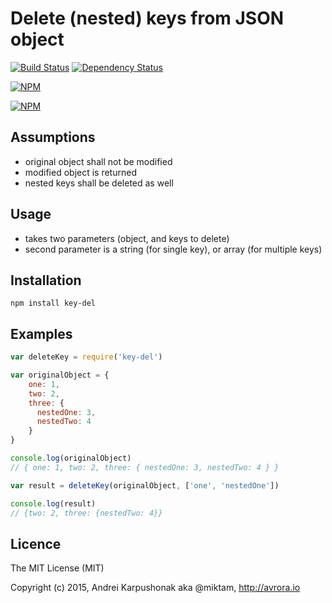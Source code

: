 # Delete (nested) keys from JSON object 

[![Build Status](https://travis-ci.org/avrora/key-del.svg?branch=master)](https://travis-ci.org/avrora/key-del) [![Dependency Status](https://david-dm.org/avrora/key-del.svg)](https://david-dm.org/avrora/key-del)

[![NPM](https://nodei.co/npm/key-del.png?downloads=true&stars=true)](https://nodei.co/npm/key-del/)

[![NPM](https://nodei.co/npm-dl/key-del.png)](https://nodei.co/npm-dl/key-del/)

## Assumptions
* original object shall not be modified
* modified object is returned
* nested keys shall be deleted as well

## Usage
* takes two parameters (object, and keys to delete)
* second parameter is a string (for single key), or array (for multiple keys)

## Installation

`npm install key-del`

## Examples

```javascript
var deleteKey = require('key-del')

var originalObject = {
	one: 1,
	two: 2,
	three: {
	  nestedOne: 3,
	  nestedTwo: 4
	}
}

console.log(originalObject)
// { one: 1, two: 2, three: { nestedOne: 3, nestedTwo: 4 } }

var result = deleteKey(originalObject, ['one', 'nestedOne'])

console.log(result)
// {two: 2, three: {nestedTwo: 4}}
```

## Licence

The MIT License (MIT)

Copyright (c) 2015, Andrei Karpushonak aka @miktam, http://avrora.io